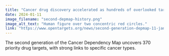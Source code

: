 ```yaml
---
title: "Cancer drug discovery accelerated as hundreds of overlooked targets prioritised"
date: 2024-01-11
image_filename: "second-depmap-history.png"
image_alt_text: "Human figure over two concentric red circles."
link: "https://www.opentargets.org/news/second-generation-depmap-11-january-2024.html"
---
```

The second generation of the Cancer Dependency Map uncovers 370 priority drug targets, with strong links to specific cancer types.
